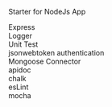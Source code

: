 Starter for NodeJs App

Express<br>
Logger<br>
Unit Test<br>
jsonwebtoken authentication<br>
Mongoose Connector<br>
apidoc<br>
chalk<br>
esLint<br>
mocha<br>
